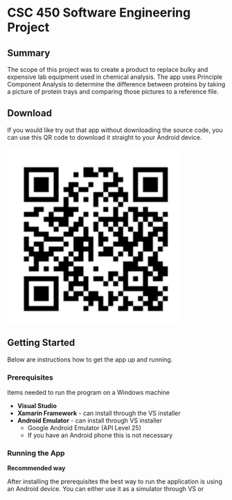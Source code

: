 # CSC 450 Software Engineering Project

## Summary

The scope of this project was to create a product to replace bulky and expensive lab equipment used in chemical analysis. The app uses Principle Component Analysis to determine the difference between proteins by taking a picture of protein trays and comparing those pictures to a reference file.

## Download

If you would like try out that app without downloading the source code, you can use this QR code to download it straight to your Android device.

![alt-text](https://github.com/zbockskopf/PCA-App/blob/master/Documents/QR_Code.PNG "PCA QR Code")

## Getting Started

Below are instructions how to get the app up and running.

### Prerequisites

Items needed to run the program on a Windows machine

- __Visual Studio__
- __Xamarin Framework__ - can install through the VS installer
- __Android Emulator__ - can install through VS installer 
  - Google Android Emulator (API Level 25)
  - If you have an Android phone this is not necessary 

### Running the App

__Recommended way__

After installing the prerequisites the best way to run the application is using an Android device. You can either use it as a simulator through VS or